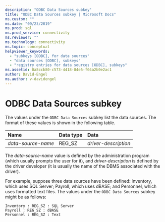 ```yaml
---
description: "ODBC Data Sources subkey"
title: "ODBC Data Sources subkey | Microsoft Docs"
ms.custom: ""
ms.date: "09/23/2019"
ms.prod: sql
ms.prod_service: connectivity
ms.reviewer: ""
ms.technology: connectivity
ms.topic: conceptual
helpviewer_keywords:
  - "subkeys [ODBC], for data sources"
  - "data sources [ODBC], subkeys"
  - "registry entries for data sources [ODBC], subkeys"
ms.assetid: 0a8ccb80-c573-4418-84e5-f04a2b0e2ac1
author: David-Engel
ms.author: v-davidengel
---
```

# ODBC Data Sources subkey

The values under the `ODBC Data Sources` subkey list the data sources. The format of these values is shown in the following table.

| Name | Data type | Data |
| :--- | :-------- | :--- |
| *data-source-name* | REG_SZ | *driver-description* |

The *data-source-name* value is defined by the administration program (which usually prompts the user for it), and *driver-description* is defined by the driver developer (it is usually the name of the DBMS associated with the driver).

For example, suppose three data sources have been defined: Inventory, which uses SQL Server; Payroll, which uses dBASE; and Personnel, which uses formatted text files. The values under the `ODBC Data Sources` subkey might be as follows:

```console
Inventory : REG_SZ : SQL Server
Payroll : REG_SZ : dBASE
Personnel : REG_SZ : Text
```
